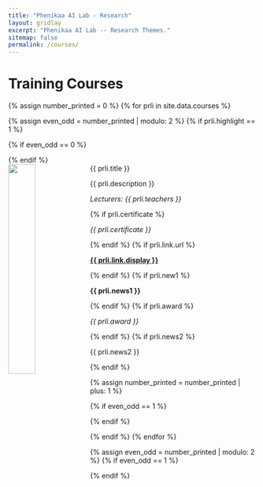 ```yaml
---
title: "Phenikaa AI Lab - Research"
layout: gridlay
excerpt: "Phenikaa AI Lab -- Research Themes."
sitemap: false
permalink: /courses/
---
```



# Training Courses

{% assign number_printed = 0 %}
{% for prli in site.data.courses %}

{% assign even_odd = number_printed | modulo: 2 %}
{% if prli.highlight == 1 %}

{% if even_odd == 0 %}
<div class="row">
{% endif %}

<div class="col-sm-6 clearfix">
 <div class="well">
  <pubtit>{{ prli.title }}</pubtit>
  <img src="{{ site.url }}{{ site.baseurl }}/images/coursepic/{{ prli.image }}" class="img-responsive" width="33%" style="float: left" />
  <p>{{ prli.description }}</p>
  <p><em>Lecturers: {{ prli.teachers }}</em></p>
  {% if prli.certificate %}
  <p> <em> {{ prli.certificate }} </em> </p>
  {% endif %}
  {% if prli.link.url %}
  <p><strong><a href="{{ prli.link.url }}">{{ prli.link.display }}</a></strong></p>
  {% endif %}
  {% if prli.new1 %}
  <p class="text-danger"><strong> {{ prli.news1 }}</strong></p>
  {% endif %}
  {% if prli.award %}
  <p> <em> {{ prli.award }} </em> </p>
  {% endif %}
  {% if prli.news2 %}
  <p> {{ prli.news2 }} </p>
  {% endif %}
 </div>
</div>

{% assign number_printed = number_printed | plus: 1 %}

{% if even_odd == 1 %}
</div>
{% endif %}

{% endif %}
{% endfor %}

{% assign even_odd = number_printed | modulo: 2 %}
{% if even_odd == 1 %}
</div>
{% endif %}

<p> &nbsp; </p>
